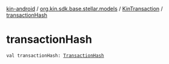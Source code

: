[kin-android](../../index.md) / [org.kin.sdk.base.stellar.models](../index.md) / [KinTransaction](index.md) / [transactionHash](./transaction-hash.md)

# transactionHash

`val transactionHash: `[`TransactionHash`](../../org.kin.sdk.base.models/-transaction-hash/index.md)